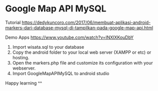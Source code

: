 # Google Map API MySQL

Tutorial
https://dedykuncoro.com/2017/06/membuat-aplikasi-android-markers-dari-database-mysql-di-tampilkan-pada-google-map-api.html

Demo Apps
https://www.youtube.com/watch?v=INXlXKouDbY

1. Import wisata.sql to your database
2. Copy the android folder to your local web server (XAMPP or etc) or hosting.
3. Open the markers.php file and customize its configuration with your webserver.
4. Import GoogleMapAPIMySQL to android studio

Happy learning ^^
